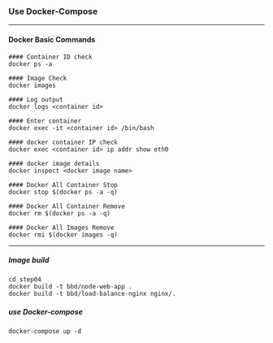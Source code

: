 ### Use Docker-Compose

---
#### Docker Basic Commands

```
#### Container ID check
docker ps -a

#### Image Check
docker images

#### Log output
docker logs <container id>

#### Enter container
docker exec -it <container id> /bin/bash

#### docker container IP check
docker exec <container id> ip addr show eth0

#### docker image details
docker inspect <docker image name>

#### Docker All Container Stop
docker stop $(docker ps -a -q)

#### Docker All Container Remove
docker rm $(docker ps -a -q)

#### Docker All Images Remove
docker rmi $(docker images -q)
```

---


##### Image build
```
cd step04
docker build -t bbd/node-web-app .
docker build -t bbd/load-balance-nginx nginx/.
```

##### use Docker-compose
```
docker-compose up -d
```
